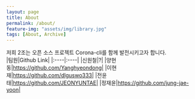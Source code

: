 ```yaml
---
layout: page
title: About
permalink: /about/
feature-img: "assets/img/library.jpg"
tags: [About, Archive]
---
```

저희 2조는 오픈 소스 프로젝트 Corona-cli를 함께 발전시키고자 합니다.  
|팀원|Github Link|
|:----|:----|
|신원철|?|
|양현동|https://github.com/Yanghyeondong|
|이현재|https://github.com/dlguswo333|
|전윤태|https://github.com/JEONYUNTAE|
|정재윤|https://github.com/jung-jae-yoon|
